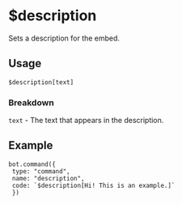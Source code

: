 # $description
Sets a description for the embed.

## Usage
`$description[text]`

### Breakdown
`text` - The text that appears in the description.

## Example
```
bot.command({
 type: "command",
 name: "description",
 code: `$description[Hi! This is an example.]`
 })
 ```
